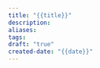```yaml
---
title: "{{title}}"
description: 
aliases: 
tags: 
draft: "true"
created-date: "{{date}}"
---
```




